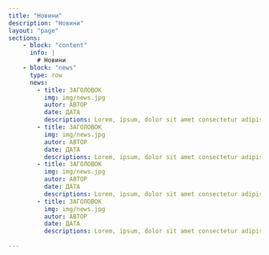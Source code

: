 ```yaml
---
title: "Новини"
description: "Новини"
layout: "page"
sections:
    - block: "content"
      info: |
        # Новини
    - block: "news"
      type: row
      news: 
        - title: ЗАГОЛОВОК
          img: img/news.jpg
          autor: АВТОР
          date: ДАТА
          descriptions: Lorem, ipsum, dolor sit amet consectetur adipisicing elit. Tempore hic quaerat veniam blanditiis incidunt cum minus esse nobis alias enim, earum ex voluptates autem maxime laudantium recusandae debitis, dignissimos, fuga.Lorem, ipsum, dolor sit amet consectetur adipisicing elit. Tempore hic quaerat veniam blanditiis incidunt cum minus esse nobis alias enim, earum ex voluptates autem maxime laudantium recusandae debitis, dignissimos, fuga.Lorem, ipsum, dolor sit amet consectetur adipisicing elit. Tempore hic quaerat veniam blanditiis incidunt cum minus esse nobis alias enim, earum ex voluptates autem maxime laudantium recusandae debitis, dignissimos, fuga.
        - title: ЗАГОЛОВОК
          img: img/news.jpg
          autor: АВТОР
          date: ДАТА
          descriptions: Lorem, ipsum, dolor sit amet consectetur adipisicing elit. Tempore hic quaerat veniam blanditiis incidunt cum minus esse nobis alias enim, earum ex voluptates autem maxime laudantium recusandae debitis, dignissimos, fuga.Lorem, ipsum, dolor sit amet consectetur adipisicing elit. Tempore hic quaerat veniam blanditiis incidunt cum minus esse nobis alias enim, earum ex voluptates autem maxime laudantium recusandae debitis, dignissimos, fuga.Lorem, ipsum, dolor sit amet consectetur adipisicing elit. Tempore hic quaerat veniam blanditiis incidunt cum minus esse nobis alias enim, earum ex voluptates autem maxime laudantium recusandae debitis, dignissimos, fuga.
        - title: ЗАГОЛОВОК
          img: img/news.jpg
          autor: АВТОР
          date: ДАТА
          descriptions: Lorem, ipsum, dolor sit amet consectetur adipisicing elit. Tempore hic quaerat veniam blanditiis incidunt cum minus esse nobis alias enim, earum ex voluptates autem maxime laudantium recusandae debitis, dignissimos, fuga.Lorem, ipsum, dolor sit amet consectetur adipisicing elit. Tempore hic quaerat veniam blanditiis incidunt cum minus esse nobis alias enim, earum ex voluptates autem maxime laudantium recusandae debitis, dignissimos, fuga.Lorem, ipsum, dolor sit amet consectetur adipisicing elit. Tempore hic quaerat veniam blanditiis incidunt cum minus esse nobis alias enim, earum ex voluptates autem maxime laudantium recusandae debitis, dignissimos, fuga.
        - title: ЗАГОЛОВОК
          img: img/news.jpg
          autor: АВТОР
          date: ДАТА
          descriptions: Lorem, ipsum, dolor sit amet consectetur adipisicing elit. Tempore hic quaerat veniam blanditiis incidunt cum minus esse nobis alias enim, earum ex voluptates autem maxime laudantium recusandae debitis, dignissimos, fuga.Lorem, ipsum, dolor sit amet consectetur adipisicing elit. Tempore hic quaerat veniam blanditiis incidunt cum minus esse nobis alias enim, earum ex voluptates autem maxime laudantium recusandae debitis, dignissimos, fuga.Lorem, ipsum, dolor sit amet consectetur adipisicing elit. Tempore hic quaerat veniam blanditiis incidunt cum minus esse nobis alias enim, earum ex voluptates autem maxime laudantium recusandae debitis, dignissimos, fuga.
  
---
```


